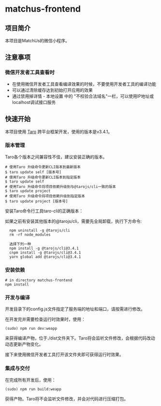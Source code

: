 # matchus-frontend

## 项目简介

本项目是MatchUs的微信小程序。

## 注意事项

### 微信开发者工具查看时

- 在使用微信开发者工具查看编译效果的时候，不要使用开发者工具的编译功能
- 可以通过清除缓存达到初始打开应用的效果
- 通过禁用掉详情 - 本地设置 中的 "不校验合法域名"一栏，可以使用IP地址或localhost调试接口服务

## 快速开始

本项目使用 [Taro](https://docs.taro.zone/docs/version) 跨平台框架开发，使用的版本是v3.4.1。

### 版本管理

Taro各个版本之间兼容性不佳，建议安装正确的版本。

```shell
# 使用Taro 升级命令更新CLI版本到最新版本
$ taro update self [版本号]
# 使用Taro 升级命令更新CLI版本到指定版本
$ taro update self
# 使用Taro 升级命令将项目依赖升级到与@tarojs/cli一致的版本
$ taro update project 
# 使用Taro 升级命令将项目依赖升级到指定版本
$ taro update project [版本号]
```

安装Taro命令行工具taro-cli的正确版本：

如果之前有安装其他版本的@tarojs/cli，需要先全局卸载，执行下方命令:
```
  npm uninstall -g @tarojs/cli
  rm -rf node_modules

  选择下列一种
  npm install -g @tarojs/cli@3.4.1
  cnpm install -g @tarojs/cli@3.4.1
  yarn global add @tarojs/cli@3.4.1
```

### 安装依赖

```shell
# in directory matchus-frontend
npm install
```

### 开发与编译

开发目录下的config.js文件指定了服务端的地址和端口，请按需进行修改。

在开发完并需要检查运行时效果时，使用：
```shell
(sudo) npm run dev:weapp
```
来获得编译产物，位于./dist文件夹下。Taro将会监听文件修改，会根据代码改动动态更新产物变化。

接下来使用微信开发者工具打开该文件夹即可获得运行时效果。

### 集成与交付

在完成所有开发后，使用：
```shell
(sudo) npm run build:weapp
```
获得产物。Taro将不会监听文件修改，并会对代码进行压缩打包。




